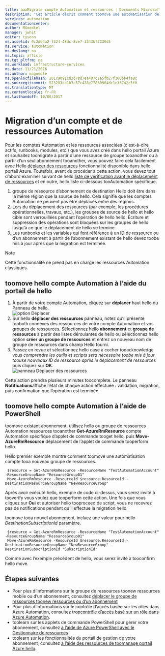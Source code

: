 ```yaml
---
title: aaaMigrate compte Automation et ressources | Documents Microsoft
description: "Cet article décrit comment toomove une automatisation de compte dans Azure Automation et les ressources associées à partir d’un seul abonnement tooanother."
services: automation
documentationcenter: 
author: MGoedtel
manager: jwhit
editor: tysonn
ms.assetid: 9c2db4a2-f324-48dc-8ce7-3343bf7230d5
ms.service: automation
ms.devlang: na
ms.topic: article
ms.tgt_pltfrm: na
ms.workload: infrastructure-services
ms.date: 11/21/2016
ms.author: magoedte
ms.openlocfilehash: 201c9091cd2d78d7ea407c1e5fb27f366bb4fa8c
ms.sourcegitcommit: 523283cc1b3c37c428e77850964dc1c33742c5f0
ms.translationtype: MT
ms.contentlocale: fr-FR
ms.lasthandoff: 10/06/2017
---
```

# <a name="migrate-automation-account-and-resources"></a>Migration d’un compte et de ressources Automation
Pour les comptes Automation et les ressources associées (c'est-à-dire actifs, runbooks, modules, etc.) que vous avez créé dans hello portail Azure et souhaitez toomigrate à partir d’une ressource de groupe tooanother ou à partir d’un seul abonnement tooanother, vous pouvez faire cela facilement avec Hello [déplacer des ressources](../azure-resource-manager/resource-group-move-resources.md) fonctionnalité disponible dans hello portail Azure. Toutefois, avant de procéder à cette action, vous devez tout d’abord examiner suivant de hello [liste de vérification avant le déplacement de ressources](../azure-resource-manager/resource-group-move-resources.md#checklist-before-moving-resources) et en outre, hello liste ci-dessous tooAutomation spécifique.   

1. groupe de ressource d’abonnement de destination Hello doit être dans la même région que la source de hello.  Cela signifie que les comptes Automation ne peuvent pas être déplacés entre des régions.
2. Lors du déplacement des ressources (par exemple, les procédures opérationnelles, travaux, etc.), les groupes de source de hello et hello cible sont verrouillées pendant l’opération de hello hello. Écriture et suppression des opérations sont bloquées sur les groupes de hello jusqu'à ce que le déplacement de hello se termine.  
3. Les runbooks et les variables qui font référence à un ID de ressource ou d’un abonnement à partir de l’abonnement existant de hello devez toobe mis à jour après que la migration est terminée.   

> [!NOTE]
> Cette fonctionnalité ne prend pas en charge les ressources Automation classiques.
>
>

## <a name="toomove-hello-automation-account-using-hello-portal"></a>toomove hello compte Automation à l’aide du portail de hello
1. À partir de votre compte Automation, cliquez sur **déplacer** haut hello du Panneau de hello.<br> ![option Déplacer](media/automation-migrate-account-subscription/automation-menu-move.png)<br>
2. Sur hello **déplacer des ressources** panneau, notez qu’il présente tooboth connexes des ressources de votre compte Automation et vos groupes de ressources.  Sélectionnez hello **abonnement** et **groupe de ressources** à partir des listes déroulantes de hello ou sélectionnez hello option **créer un groupe de ressources** et entrez un nouveau nom de groupe de ressources dans champ Hello fourni.  
3. Passez en revue et sélectionnez hello case à cocher tooacknowledge vous *comprendre les outils et scripts sera nécessaire toobe mis à jour toouse nouveaux ID de ressource après le déplacement de ressources* puis cliquez sur **OK**.<br> ![panneau Déplacer des ressources](media/automation-migrate-account-subscription/automation-move-resources-blade.png)<br>   

Cette action prendra plusieurs minutes toocomplete.  Le panneau **Notifications**affiche l’état de chaque action effectuée : validation, migration, puis confirmation que l’opération est terminée.     

## <a name="toomove-hello-automation-account-using-powershell"></a>toomove hello compte Automation à l’aide de PowerShell
toomove existant abonnement, utilisez hello ou groupe de ressources Automation ressources tooanother **Get-AzureRmResource** compte Automation spécifique d’applet de commande tooget hello, puis **Move-AzureRmResource** déplacement de l’applet de commande tooperform hello.

Hello premier exemple montre comment toomove une automatisation compte tooa nouveau groupe de ressources.

   ```
    $resource = Get-AzureRmResource -ResourceName "TestAutomationAccount" -ResourceGroupName "ResourceGroup01"
    Move-AzureRmResource -ResourceId $resource.ResourceId -DestinationResourceGroupName "NewResourceGroup"
   ```

Après avoir exécuté hello, exemple de code ci-dessus, vous serez invité à tooverify vous voulez que tooperform cette action.  Une fois que vous cliquez sur **Oui** et autoriser hello tooproceed de script, vous ne recevrez pas de notifications pendant qu’il effectue la migration hello.  

toomove tooa nouvel abonnement, incluez une valeur pour hello *DestinationSubscriptionId* paramètre.

   ```
    $resource = Get-AzureRmResource -ResourceName "TestAutomationAccount" -ResourceGroupName "ResourceGroup01"
    Move-AzureRmResource -ResourceId $resource.ResourceId -DestinationResourceGroupName "NewResourceGroup" -DestinationSubscriptionId "SubscriptionId"
   ```

Comme avec l’exemple précédent de hello, vous serez invité à tooconfirm hello move.  

## <a name="next-steps"></a>Étapes suivantes
* Pour plus d’informations sur le groupe de ressources toonew ressources mobile ou d’un abonnement, consultez [déplacer le groupe de ressources toonew ressources ou d’un abonnement](../azure-resource-manager/resource-group-move-resources.md)
* Pour plus d’informations sur le contrôle d’accès basée sur les rôles dans Azure Automation, consultez trop[contrôle d’accès basé sur un rôle dans Azure Automation](automation-role-based-access-control.md).
* toolearn sur les applets de commande PowerShell pour gérer votre abonnement, consultez [à l’aide de Azure PowerShell avec le Gestionnaire de ressources](../azure-resource-manager/powershell-azure-resource-manager.md)
* toolearn sur les fonctionnalités du portail de gestion de votre abonnement, consultez [à l’aide des ressources de toomanage portail Azure hello](../azure-resource-manager/resource-group-portal.md).
